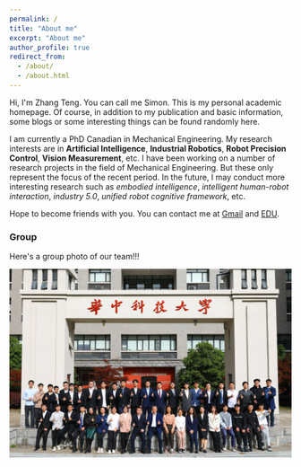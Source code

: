 ```yaml
---
permalink: /
title: "About me"
excerpt: "About me"
author_profile: true
redirect_from: 
  - /about/
  - /about.html
---
```


Hi, I'm Zhang Teng. You can call me Simon. This is my personal academic homepage. Of course, in addition to my publication and basic information, some blogs or some interesting things can be found randomly here.

I am currently a PhD Canadian in Mechanical Engineering. My research interests are in **Artificial Intelligence**, **Industrial Robotics**, **Robot Precision Control**, **Vision Measurement**, etc. I have been working on a number of research projects in the field of Mechanical Engineering. But these only represent the focus of the recent period. In the future, I may conduct more interesting research such as *embodied intelligence*, *intelligent human-robot interaction*, *industry 5.0*, *unified robot cognitive framework*, etc.

Hope to become friends with you. You can contact me at [Gmail](zhangteng.hust@gmail.com) and [EDU](zhang_teng@hust.edu.cn).

### Group

Here's a group photo of our team!!!

<img src="../images/Group.jpg" alt="QQ图片20230425154941" style="zoom:50%;" />
